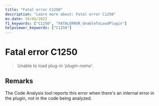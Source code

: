 ```yaml
---
title: "Fatal error C1250"
description: "Learn more about: Fatal error C1250"
ms.date: 10/04/2022
f1_keywords: ["C1250", "FATALERROR_UnableToLoadPlugin"]
helpviewer_keywords: ["C1250"]
---
```

# Fatal error C1250

> Unable to load plug-in '*plugin-name*'.

## Remarks

The Code Analysis tool reports this error when there's an internal error in the plugin, not in the code being analyzed.
